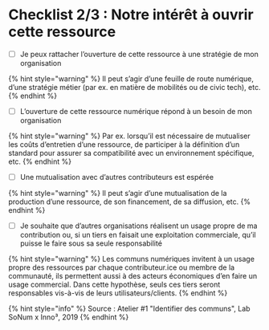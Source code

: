 # Checklist 2/3 : Notre intérêt à ouvrir cette ressource

* [ ] Je peux rattacher l’ouverture de cette ressource à une stratégie de mon organisation

{% hint style="warning" %}
Il peut s’agir d’une feuille de route numérique, d’une stratégie métier \(par ex. en matière de mobilités ou de civic tech\), etc.
{% endhint %}

* [ ] L’ouverture de cette ressource numérique répond à un besoin de mon organisation

{% hint style="warning" %}
Par ex. lorsqu’il est nécessaire de mutualiser les coûts d’entretien d’une ressource, de participer à la définition d’un standard pour assurer sa compatibilité avec un environnement spécifique, etc.
{% endhint %}

* [ ] Une mutualisation avec d’autres contributeurs est espérée

{% hint style="warning" %}
Il peut s’agir d’une mutualisation de la production d’une ressource, de son financement, de sa diffusion, etc.
{% endhint %}

* [ ] Je souhaite que d’autres organisations réalisent un usage propre de ma contribution ou, si un tiers en faisait une exploitation commerciale, qu’il puisse le faire sous sa seule responsabilité 

{% hint style="warning" %}
Les communs numériques invitent à un usage propre des ressources par chaque contributeur.ice ou membre de la communauté, ils permettent aussi à des acteurs économiques d’en faire un usage commercial. Dans cette hypothèse, seuls ces tiers seront responsables vis-à-vis de leurs utilisateurs/clients.
{% endhint %}

{% hint style="info" %}
Source : Atelier \#1 "Identifier des communs", Lab SoNum x Inno³, 2019
{% endhint %}

